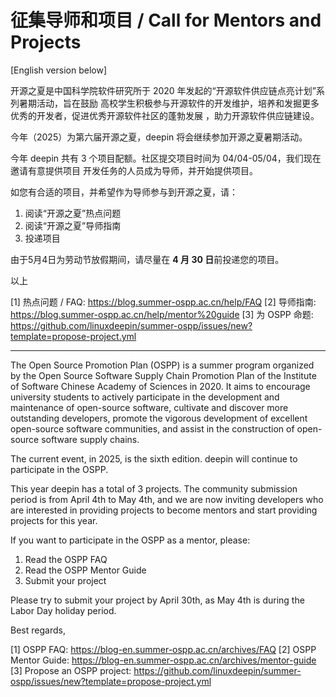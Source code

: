 # 征集导师和项目 / Call for Mentors and Projects

[English version below]

开源之夏是中国科学院软件研究所于 2020 年发起的“开源软件供应链点亮计划”系列暑期活动，旨在鼓励
高校学生积极参与开源软件的开发维护，培养和发掘更多优秀的开发者，促进优秀开源软件社区的蓬勃发展
，助力开源软件供应链建设。

今年（2025）为第六届开源之夏，deepin 将会继续参加开源之夏暑期活动。

今年 deepin 共有 3 个项目配额。社区提交项目时间为 04/04-05/04，我们现在邀请有意提供项目
开发任务的人员成为导师，并开始提供项目。

如您有合适的项目，并希望作为导师参与到开源之夏，请：

1. 阅读“开源之夏”热点问题
2. 阅读“开源之夏”导师指南
3. 投递项目

由于5月4日为劳动节放假期间，请尽量在 **4 月 30 日**前投递您的项目。

以上

[1] 热点问题 / FAQ: https://blog.summer-ospp.ac.cn/help/FAQ
[2] 导师指南: https://blog.summer-ospp.ac.cn/help/mentor%20guide
[3] 为 OSPP 命题: https://github.com/linuxdeepin/summer-ospp/issues/new?template=propose-project.yml

---

The Open Source Promotion Plan (OSPP) is a summer program organized by the
Open Source Software Supply Chain Promotion Plan of the Institute of Software
Chinese Academy of Sciences in 2020. It aims to encourage university students
to actively participate in the development and maintenance of open-source
software, cultivate and discover more outstanding developers, promote the
vigorous development of excellent open-source software communities, and assist
in the construction of open-source software supply chains.

The current event, in 2025, is the sixth edition. deepin will continue to
participate in the OSPP.

This year deepin has a total of 3 projects. The community submission period is
from April 4th to May 4th, and we are now inviting developers who are
interested in providing projects to become mentors and start providing projects
for this year.

If you want to participate in the OSPP as a mentor, please:

1. Read the OSPP FAQ
2. Read the OSPP Mentor Guide
3. Submit your project

Please try to submit your project by April 30th, as May 4th is during the Labor
Day holiday period.

Best regards,

[1] OSPP FAQ: https://blog-en.summer-ospp.ac.cn/archives/FAQ
[2] OSPP Mentor Guide: https://blog-en.summer-ospp.ac.cn/archives/mentor-guide
[3] Propose an OSPP project: https://github.com/linuxdeepin/summer-ospp/issues/new?template=propose-project.yml
